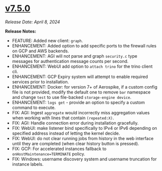 # [v7.5.0](https://github.com/aerospike/aerolab/releases/tag/7.5.0)

_Release Date: April 8, 2024_

**Release Notes:**
* FEATURE: Added new client: `graph`.
* ENHANCEMENT: Added option to add specific ports to the firewall rules on GCP and AWS backends.
* ENHANCEMENT: AGI will not parse and graph `security.c` type messages for authentication message counts per second.
* ENHANCEMENT: WebUI add option to `attach trino` for the trino client cli.
* ENHANCEMENT: GCP Expiry system will attempt to enable required services prior to installation.
* ENHANCEMENT: Docker: for version 7+ of Aerospike, if a custom config file is not provided, modify the default one to remove `bar` namespace and change `test` to use file-backed `storage-engine device`.
* ENHANCEMENT: `logs get` - provide an option to specify a custom command to execute.
* FIX: AGI: Ingest `aggregate` would incorrectly miss aggregation values when working with lines that contain `(repeated:X)`.
* FIX: AGI: Handle connection error during installation gracefully.
* FIX: WebUI: make listener bind specifically to IPv4 or IPv6 depending on specified address instead of letting the kernel decide.
* FIX: WebUI: do not clear running jobs from history in the web interface until they are completed (when clear history button is pressed).
* FIX: GCP: For accelerated instances fallback to `onHostMaintenance=TERMINATE` policy.
* FIX: Windows: username discovery system and username truncation for instance labels.
